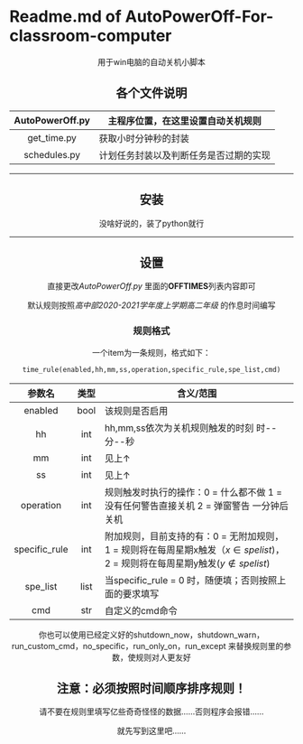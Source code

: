 # Readme.md of AutoPowerOff-For-classroom-computer

<center>用于win电脑的自动关机小脚本<center/>

## 各个文件说明

| AutoPowerOff.py | 主程序位置，在这里设置自动关机规则     |
| :-------------: | -------------------------------------- |
|   get_time.py   | 获取小时分钟秒的封装                   |
|  schedules.py   | 计划任务封装以及判断任务是否过期的实现 |

---

## 安装

没啥好说的，装了python就行

---

## 设置

直接更改*AutoPowerOff.py* 里面的**OFFTIMES**列表内容即可

默认规则按照*高中部2020-2021学年度上学期高二年级*  的作息时间编写

### 规则格式

一个item为一条规则，格式如下：

```python
time_rule(enabled,hh,mm,ss,operation,specific_rule,spe_list,cmd)
```

|    参数名     | 类型 | 含义/范围                                                    |
| :-----------: | :--: | ------------------------------------------------------------ |
|    enabled    | bool | 该规则是否启用                                               |
|      hh       | int  | hh,mm,ss依次为关机规则触发的时刻 时--分--秒                  |
|      mm       | int  | 见上↑                                                        |
|      ss       | int  | 见上↑                                                        |
|   operation   | int  | 规则触发时执行的操作：0 = 什么都不做 1 = 没有任何警告直接关机 2 = 弹窗警告 一分钟后关机 |
| specific_rule | int  | 附加规则，目前支持的有：0 = 无附加规则，1 = 规则将在每周星期x触发（$x \in spelist)$，2 = 规则将在每周星期y触发$(y \notin spelist)$ |
|   spe_list    | list | 当specific_rule = 0 时，随便填；否则按照上面的要求填写       |
|      cmd      | str  | 自定义的cmd命令                                              |

你也可以使用已经定义好的shutdown_now，shutdown_warn，run_custom_cmd，no_specific，run_only_on，run_except 来替换规则里的参数，使规则对人更友好

##  注意：必须按照时间顺序排序规则！

请不要在规则里填写亿些奇奇怪怪的数据……否则程序会报错……

就先写到这里吧……